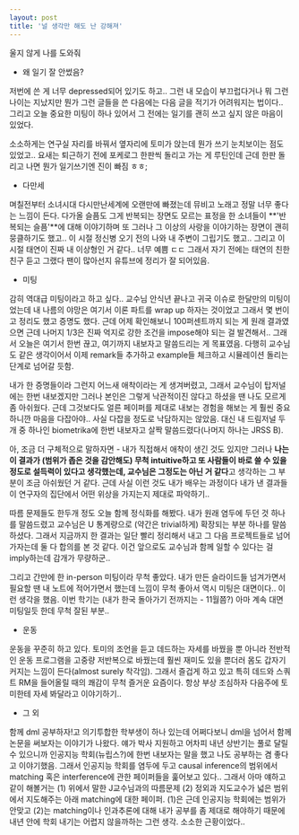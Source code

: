 ```yaml
---
layout: post
title: '널 생각만 해도 난 강해져'
---
```


울지 않게 나를 도와줘

- 왜 일기 잘 안썼음?

저번에 쓴 게 너무 depressed되어 있기도 하고.. 그런 내 모습이 부끄럽다거나 뭐 그런 나이는 지났지만 뭔가 그런 글들을 쓴 다음에는 다음 글을 적기가 어려워지는 법이다.. 그리고 오늘 중요한 미팅이 하나 있어서 그 전에는 일기를 괜히 쓰고 싶지 않은 마음이 있었다. 

소소하게는 연구실 자리를 바꿔서 옆자리에 토미가 앉는데 뭔가 쓰기 눈치보이는 점도 있었고.. 요새는 퇴근하기 전에 포케로그 한판씩 돌리고 가는 게 루틴인데 근데 한판 돌리고 나면 뭔가 일기쓰기엔 진이 빠짐 ㅎㅎ;

- 다만세

며칠전부터 소녀시대 다시만난세계에 오랜만에 빠졌는데 뮤비고 노래고 정말 너무 좋다는 느낌이 든다. 다가올 슬픔도 그게 반복되는 장면도 모르는 표정을 한 소녀들이 **'반복되는 슬픔'**에 대해 이야기하며 또 그러나 그 이상의 사랑을 이야기하는 장면이 괜히 뭉클하기도 했고.. 이 시절 정신병 오기 전의 나와 내 주변이 그립기도 했고.. 그리고 이 시절 태연이 진짜 내 이상형인 거 같다.. 너무 예쁨 ㄷㄷ 그래서 자기 전에는 태연의 친한친구 듣고 그랬다 팬이 많아선지 유튜브에 정리가 잘 되어있음. 

- 미팅

감히 역대급 미팅이라고 하고 싶다.. 교수님 안식년 끝나고 귀국 이슈로 한달만의 미팅이었는데 내 나름의 야망은 여기서 이론 파트를 wrap up 하자는 것이었고 그래서 몇 번이고 정리도 했고 증명도 했다. 근데 어제 확인해보니 100퍼센트까지 되는 게 원래 결과였으면 근데 나머지 1/3은 진짜 억지로 강한 조건을 impose해야 되는 걸 발견해서.. 그래서 오늘은 여기서 한번 끊고, 여기까지 내보자고 말씀드리는 게 목표였음. 다행히 교수님도 같은 생각이어서 이제 remark들 추가하고 example들 체크하고 시뮬레이션 돌리는 단계로 넘어갈 듯함. 

내가 한 증명들이라 그런지 어느새 애착이라는 게 생겨버렸고, 그래서 교수님이 탑저널에는 한번 내보겠지만 그러나 본인은 그렇게 낙관적이진 않다고 하셨을 땐 나도 모르게 좀 아쉬웠다. 근데 그것보다도 얼른 페이퍼를 제대로 내보는 경험을 해보는 게 훨씬 중요하니깐 마음을 다잡아야.. 사실 다잡을 정도로 낙담하지는 않았음. 대신 내 드림저널 두 개 중 하나인 biometrika에 한번 내보자고 살짝 말씀드렸다(나머지 하나는 JRSS B). 

아, 조금 더 구체적으로 말하자면 - 내가 직접해서 애착이 생긴 것도 있지만 그러나 **나는 이 결과가 (범위가 좁은 것을 감안해도) 무척 intuitive하고 또 사람들이 바로 쓸 수 있을 정도로 설득력이 있다고 생각했는데, 교수님은 그정도는 아닌 거 같다**고 생각하는 그 부분이 조금 아쉬웠던 거 같다. 근데 사실 이런 것도 내가 배우는 과정이다 내가 낸 결과들이 연구자의 집단에서 어떤 위상을 가지는지 제대로 파악하기.. 

따름 문제들도 한두개 정도 오늘 함께 정식화를 해봤다. 내가 원래 염두에 두던 것 하나를 말씀드렸고 교수님은 U 통계량으로 (약간은 trivial하게) 확장되는 부분 하나를 말씀하셨다. 그래서 지금까지 한 결과는 일단 빨리 정리해서 내고 그 다음 프로젝트들로 넘어가자는데 둘 다 합의를 본 것 같다. 이건 앞으로도 교수님과 함께 일할 수 있다는 걸 imply하는데 감개가 무량하군.. 

그리고 간만에 한 in-person 미팅이라 무척 좋았다. 내가 만든 슬라이드들 넘겨가면서 필요할 땐 내 노트에 적어가면서 했는데 느낌이 무척 좋아서 역시 미팅은 대면이다.. 이런 생각을 했음. 이번 학기는 (내가 한국 돌아가기 전까지는 - 11월쯤?) 아마 계속 대면 미팅일듯 한데 무척 잘된 부분..

- 운동

운동을 꾸준히 하고 있다. 토미의 조언을 듣고 데드하는 자세를 바꿨을 뿐 아니라 전반적인 운동 프로그램을 고중량 저반복으로 바꿨는데 훨씬 재미도 있을 뿐더러 몸도 갑자기 커지는 느낌이 든다(almost surely 착각임). 그래서 즐겁게 하고 있고 특히 데드와 스쿼트 RM을 들어올릴 때의 쾌감이 무척 즐거운 요즘이다. 항상 부상 조심하자 다음주에 토미한테 자세 봐달라고 이야기하기..

- 그 외

함께 dml 공부하자!고 의기투합한 학부생이 하나 있는데 어쩌다보니 dml을 넘어서 함께 논문을 써보자는 이야기가 나왔다. 얘가 박사 지원하고 어차피 내년 상반기는 풀로 달릴 수 있으니까 인공지능 학회(뉴립스?)에 한번 내보자는 말을 했고 나도 공부하는 겸 좋다고 이야기했음. 그래서 인공지능 학회를 염두에 두고 causal inference의 범위에서 matching 혹은 interference에 관한 페이퍼들을 훑어보고 있다.. 그래서 아마 얘하고 같이 해볼거는 (1) 위에서 말한 J교수님과의 따름문제 (2) 정외과 지도교수가 넓은 범위에서 지도해주는 아래 matching에 대한 페이퍼. (1)은 근데 인공지능 학회에는 범위가 안맞고 (2)는 matching이나 인과추론에 대해 내가 공부를 좀 제대로 해야하기 때문에 내년 안에 학회 내기는 어렵지 않을까하는 그런 생각. 소소한 근황이었다..
